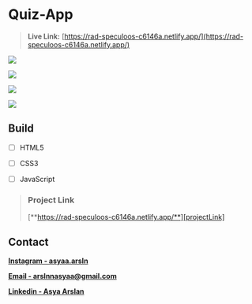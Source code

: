﻿# Quiz-App

> **Live Link:** [https://rad-speculoos-c6146a.netlify.app/](https://rad-speculoos-c6146a.netlify.app/)

![][img1]

![][img2]

![][img3]

![][img4]

## Build

- [ ] HTML5

- [ ] CSS3

- [ ] JavaScript

> ### Project Link
>
> [**https://rad-speculoos-c6146a.netlify.app/**][projectLink]

## Contact

[**Instagram - asyaa.arsln**][instagram]

[**Email - arslnnasyaa@gmail.com**][mail]

[**Linkedin - Asya Arslan**][linkedin]

[img1]: ./img/img1.png
[img2]: ./img/img2.png
[img3]: ./img/img3.png
[img4]: ./img/img4.png
[mail]: arslnnasyaa@gmail.com
[instagram]: https://www.instagram.com/asyaa.arsln/#
[linkedin]: www.linkedin.com/in/asya-arslan-a2472028a
[projectLink]: https://rad-speculoos-c6146a.netlify.app/
